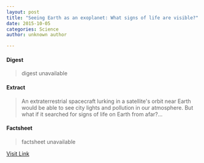 ```yaml
---
layout: post
title: "Seeing Earth as an exoplanet: What signs of life are visible?"
date: 2015-10-05
categories: Science
author: unknown author

---
```



#### Digest
>digest unavailable

#### Extract
>An extraterrestrial spacecraft lurking in a satellite's orbit near Earth would be able to see city lights and pollution in our atmosphere. But what if it searched for signs of life on Earth from afar?...

#### Factsheet
>factsheet unavailable

[Visit Link](http://phys.org/news325144601.html)


